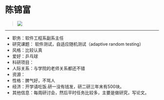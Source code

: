 # 陈锦富
> ![](https://github.com/TutorWikiUJS/TutorWiki/blob/master/imgs/cjf.jpg)
------
- 职务：软件工程系副系主任
- 研究课题： 软件测试，自适应随机测试（adaptive random testing）
- 风格：比较认真
- 爱好：乒乓球
- 科研项目：
- 人际关系：与学院的老师关系都还不错
- 资源：
- 性格：脾气好，不骂人
- 经济：开学请吃饭.研一没有钱发，研二研三年末有500块。
- 其他信息：每周研讨会，然后平时任务比较多，主要是做研究，写论文。
